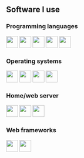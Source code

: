## Software I use
### Programming languages
<img style="width: 32px; height: 32px;" src="https://cdn.jsdelivr.net/gh/devicons/devicon@latest/icons/python/python-plain.svg" />
<img style="width: 32px; height: 32px;" src="https://cdn.jsdelivr.net/gh/devicons/devicon@latest/icons/c/c-original.svg" />
<img style="width: 32px; height: 32px;" src="https://cdn.jsdelivr.net/gh/devicons/devicon@latest/icons/cplusplus/cplusplus-original.svg" />
<img style="width: 32px; height: 32px;" src="https://cdn.jsdelivr.net/gh/devicons/devicon@latest/icons/html5/html5-original.svg" />
<img style="width: 32px; height: 32px;" src="https://cdn.jsdelivr.net/gh/devicons/devicon@latest/icons/tailwindcss/tailwindcss-original.svg" />

### Operating systems
<img style="width: 32px; height: 32px;" src="https://cdn.jsdelivr.net/gh/devicons/devicon@latest/icons/archlinux/archlinux-original.svg" />
<img style="width: 32px; height: 32px;" src="https://cdn.jsdelivr.net/gh/devicons/devicon@latest/icons/windows8/windows8-original.svg" />
<img style="width: 32px; height: 32px;" src="https://cdn.jsdelivr.net/gh/devicons/devicon@latest/icons/apple/apple-original.svg" />
<img style="width: 32px; height: 32px;" src="https://cdn.jsdelivr.net/gh/devicons/devicon@latest/icons/android/android-plain.svg" />

### Home/web server
<img style="width: 32px; height: 32px;" src="https://cdn.jsdelivr.net/gh/devicons/devicon@latest/icons/ubuntu/ubuntu-original.svg" />
<img style="width: 32px; height: 32px;" src="https://cdn.jsdelivr.net/gh/devicons/devicon@latest/icons/nginx/nginx-original.svg" />
<img style="width: 32px; height: 32px;" src="https://cdn.jsdelivr.net/gh/devicons/devicon@latest/icons/cloudflare/cloudflare-original.svg" />

### Web frameworks
<img style="width: 32px; height: 32px;" src="https://cdn.jsdelivr.net/gh/devicons/devicon@latest/icons/flask/flask-original.svg" />
<img style="width: 32px; height: 32px;" src="https://cdn.jsdelivr.net/gh/devicons/devicon@latest/icons/fastapi/fastapi-original.svg" />
